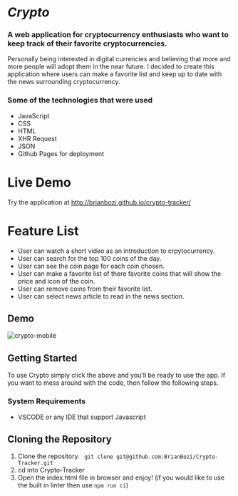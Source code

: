 # _Crypto_
### A web application for cryptocurrency enthusiasts who want to keep track of their favorite cryptocurrencies.

Personally being interested in digital currencies and believing that more and more people will adopt them in the near future. I decided to create this application where users can make a favorite list and keep up to date with the news surrounding cryptocurrency.

### Some of the technologies that were used
- JavaScript
- CSS
- HTML
- XHR Request
- JSON
- Github Pages for deployment


# Live Demo
Try the application at <http://brianbozi.github.io/crypto-tracker/>

# Feature List
- User can watch a short video as an introduction to crpytocurrency.
- User can search for the top 100 coins of the day.
- User can see the coin page for each coin chosen.
- User can make a favorite list of there favorite coins that will show the price and icon of the coin.
- User can remove coins from their favorite list.
- User can select news article to read in the news section.

## Demo
![crypto-mobile](https://user-images.githubusercontent.com/70422100/128580002-3f6c4fc2-1234-4d85-9f9d-d144f616137e.gif)

## Getting Started
To use Crypto simply  click the above and you'll be ready to use the app.
If you want to mess around with the code, then follow the following steps.
### System Requirements 
- VSCODE or any IDE that support Javascript

## Cloning the Repository
1. Clone the repository. 
    ``` git clone git@github.com:BrianBozi/Crypto-Tracker.git```
2. cd into Crypto-Tracker
3. Open the index.html file in browser and enjoy! 
(if you would like to use the built in linter then use ```npm run ci```)
